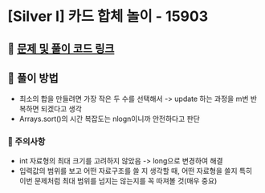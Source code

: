 # [Silver I] 카드 합체 놀이 - 15903

## 📍 [문제 및 풀이 코드 링크](https://github.com/Jinyshin/Algorithm/tree/main/%EB%B0%B1%EC%A4%80/Silver/15903.%E2%80%85%EC%B9%B4%EB%93%9C%E2%80%85%ED%95%A9%EC%B2%B4%E2%80%85%EB%86%80%EC%9D%B4)

## 📍 풀이 방법

- 최소의 합을 만들려면 가장 작은 두 수를 선택해서 -> update 하는 과정을 m번 반복하면 되겠다고 생각
- Arrays.sort()의 시간 복잡도는 nlogn이니까 안전하다고 판단

### 🌟 주의사항

- int 자료형의 최대 크기를 고려하지 않았음 -> long으로 변경하여 해결
- 입력값의 범위를 보고 어떤 자료구조를 쓸 지 생각할 때, 어떤 자료형을 쓸지 특히 이번 문제처럼 최대 범위를 넘지는 않는지를 꼭 따져볼 것(매우 중요)
